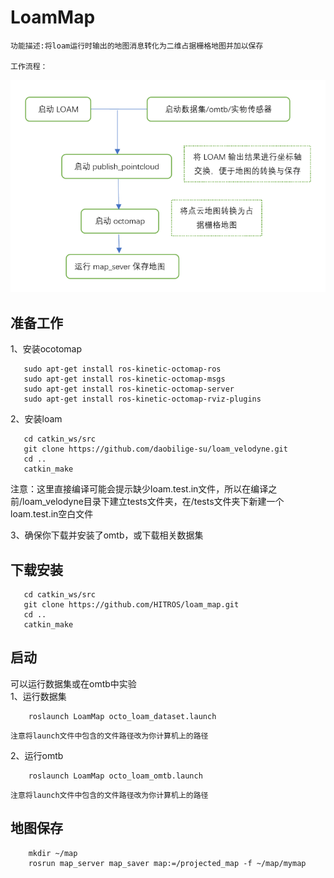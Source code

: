 # LoamMap  
    功能描述:将loam运行时输出的地图消息转化为二维占据栅格地图并加以保存  

    工作流程：
   ![flow_chart_of_using_Loam](https://raw.githubusercontent.com/HITROS/loam_map/master/src/flow_chart_of_using_%20Loam.png)
## 准备工作
   1、安装ocotomap
```
   sudo apt-get install ros-kinetic-octomap-ros  
   sudo apt-get install ros-kinetic-octomap-msgs  
   sudo apt-get install ros-kinetic-octomap-server  
   sudo apt-get install ros-kinetic-octomap-rviz-plugins   
```  
   2、安装loam  
```
   cd catkin_ws/src  
   git clone https://github.com/daobilige-su/loam_velodyne.git  
   cd ..  
   catkin_make  
```  
   注意：这里直接编译可能会提示缺少loam.test.in文件，所以在编译之前/loam_velodyne目录下建立tests文件夹，在/tests文件夹下新建一个loam.test.in空白文件  

   3、确保你下载并安装了omtb，或下载相关数据集
## 下载安装
```
   cd catkin_ws/src  
   git clone https://github.com/HITROS/loam_map.git  
   cd ..  
   catkin_make  
```
## 启动
   可以运行数据集或在omtb中实验  
   1、运行数据集    
```
    roslaunch LoamMap octo_loam_dataset.launch  
```
    注意将launch文件中包含的文件路径改为你计算机上的路径
   2、运行omtb  
```
    roslaunch LoamMap octo_loam_omtb.launch  
```
    注意将launch文件中包含的文件路径改为你计算机上的路径  
## 地图保存
```
    mkdir ~/map  
    rosrun map_server map_saver map:=/projected_map -f ~/map/mymap
```
    

